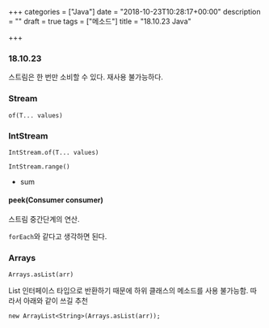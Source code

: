 +++
categories = ["Java"]
date = "2018-10-23T10:28:17+00:00"
description = ""
draft = true
tags = ["메소드"]
title = "18.10.23 Java"

+++
### 18.10.23

스트림은 한 번만 소비할 수 있다. 재사용 불가능하다.

### Stream

`of(T... values)`

### IntStream

`IntStream.of(T... values)`

`IntStream.range()`

* sum

#### peek(Consumer<T> consumer)

스트림 중간단계의 연산.

`forEach`와 같다고 생각하면 된다.

### Arrays

`Arrays.asList(arr)`

List 인터페이스 타입으로 반환하기 때문에 하위 클래스의 메소드를 사용 불가능함. 따라서 아래와 같이 쓰길 추천

`new ArrayList<String>(Arrays.asList(arr));`